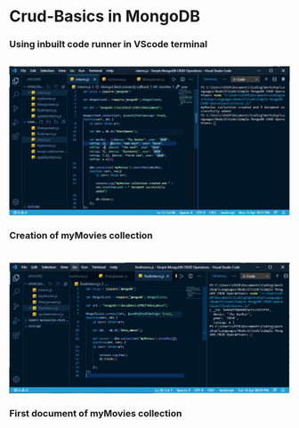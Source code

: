 # Crud-Basics in MongoDB 
### Using inbuilt code runner in VScode terminal 
##
##
![Creation of myMovies collection](images/interns_(myMovies_collection_creation).JPG)
### Creation of myMovies collection
#
![First document of myMovies collection](images/findInterns_(myMovies_collection_of_first_document).JPG)
### First document of myMovies collection
#
![]()
###
#
![]()
###
#
![]()
###
#
